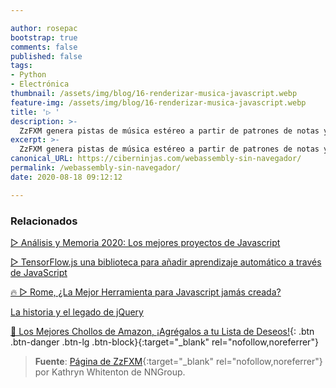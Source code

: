 ```yaml
---

author: rosepac
bootstrap: true
comments: false
published: false
tags:
- Python
- Electrónica
thumbnail: /assets/img/blog/16-renderizar-musica-javascript.webp
feature-img: /assets/img/blog/16-renderizar-musica-javascript.webp
title: '▷ '
description: >-
  ZzFXM genera pistas de música estéreo a partir de patrones de notas y datos de instrumentos musicales. Las muestras de instrumentos se crean utilizando una versión modificada, del minúsculo generador de sonido ZzFX de Frank Force.
excerpt: >-
  ZzFXM genera pistas de música estéreo a partir de patrones de notas y datos de instrumentos musicales. Las muestras de instrumentos se crean utilizando una versión modificada, del minúsculo generador de sonido ZzFX de Frank Force.
canonical_URL: https://ciberninjas.com/webassembly-sin-navegador/
permalink: /webassembly-sin-navegador/
date: 2020-08-18 09:12:12

---
```



<!-- https://alexene.dev/2020/08/17/webassembly-without-the-browser-part-1.html , https://news.ycombinator.com/item?id=24180303 -->

### **Relacionados** <!-- omit in toc -->

[▷ Análisis y Memoria 2020: Los mejores proyectos de Javascript](https://ciberninjas.com/librer%C3%ADas%20javascript/2020/01/13/memoria-mejores-proyectos-javascript.html)

[▷ TensorFlow.js una biblioteca para añadir aprendizaje automático a través de JavaScript](https://ciberninjas.com/tensorflow-javascript/)

[🔥 ▷ Rome, ¿La Mejor Herramienta para Javascript jamás creada?](https://ciberninjas.com/roma-herramienta-javascript/)

[La historia y el legado de jQuery](https://ciberninjas.com/la-historia-y-el-legado-de-jquery/)

[🛒 Los Mejores Chollos de Amazon, ¡Agrégalos a tu Lista de Deseos!](https://www.amazon.es/shop/cibercursos "Los Mejores Chollos de Amazon, Ofertas Flash, Black Monday y Amazon Prime Day"){: .btn .btn-danger .btn-lg .btn-block}{:target="_blank" rel="nofollow,noreferrer"}

> **Fuente**: [Página de ZzFXM](https://keithclark.github.io/ZzFXM/){:target="_blank" rel="nofollow,noreferrer"} por Kathryn Whitenton de NNGroup.